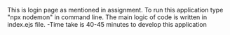 This is login page as mentioned in assignment.
To run this application type "npx nodemon" in command line.
The main logic of code is written in index.ejs file.
-Time take is 40-45 minutes to develop this application
